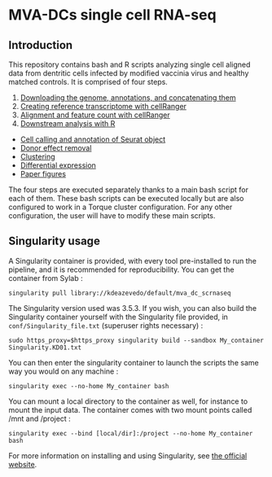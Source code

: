 # MVA-DCs single cell RNA-seq

## Introduction

This repository contains bash and R scripts analyzing single cell aligned data from dentritic cells infected by modified vaccinia virus and healthy matched controls. It is comprised of four steps.

1. [Downloading the genome, annotations, and concatenating them](docs/concat.md)
2. [Creating reference transcriptome with cellRanger](docs/mkref.md)
3. [Alignment and feature count with cellRanger](docs/alignment.md)
4. [Downstream analysis with R](docs/mva_dc_downstream.md)
  * [Cell calling and annotation of Seurat object](docs/object_creation.md)
  * [Donor effect removal](docs/removing_donor_effect.md)
  * [Clustering](docs/clustering.md)
  * [Differential expression](docs/diff_exp.md)
  * [Paper figures](docs/paper_figures.md)

The four steps are executed separately thanks to a main bash script for each of them. These bash scripts can be executed locally but are also configured to work in a Torque cluster configuration. For any other configuration, the user will have to modify these main scripts.

## Singularity usage

A Singularity container is provided, with every tool pre-installed to run the pipeline, and it is recommended for reproducibility. You can get the container from Sylab :

``singularity pull library://kdeazevedo/default/mva_dc_scrnaseq``

The Singularity version used was 3.5.3. If you wish, you can also build the Singularity container yourself with the Singularity file provided, in ``conf/Singularity_file.txt`` (superuser rights necessary) :

``sudo https_proxy=$https_proxy singularity build --sandbox My_container Singularity.KD01.txt``

You can then enter the singularity container to launch the scripts the same way you would on any machine :

``singularity exec --no-home My_container bash``

You can mount a local directory to the container as well, for instance to mount the input data. The container comes with two mount points called /mnt and /project :

``singularity exec --bind [local/dir]:/project --no-home My_container bash``

For more information on installing and using Singularity, see [the official website](https://sylabs.io/guides/3.5/user-guide/quick_start.html).
